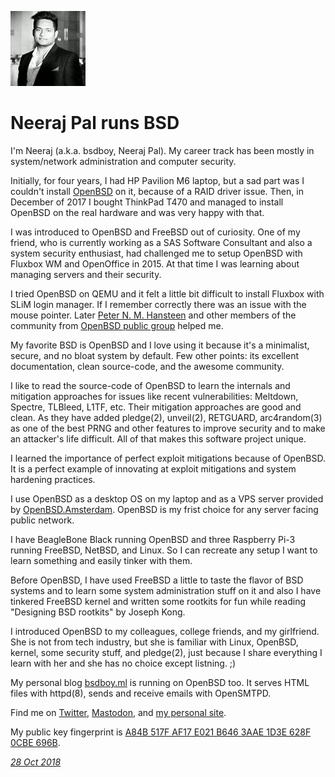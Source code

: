 <p><a href="/" alt="avatar" title="home page"><img src="neerajpal.jpeg" class="avatar"></a></p>

# Neeraj Pal runs BSD

I'm Neeraj (a.k.a. bsdboy, Neeraj Pal).  My career track has been
mostly in system/network administration and computer security.

Initially, for four years, I had HP Pavilion M6 laptop, but a sad
part was I couldn't install [OpenBSD] on it, because of a RAID
driver issue. Then, in December of 2017 I bought ThinkPad T470 and
managed to install OpenBSD on the real hardware and was very happy
with that.

I was introduced to OpenBSD and FreeBSD out of curiosity. One of
my friend, who is currently working as a SAS Software Consultant and
also a system security enthusiast, had challenged me to setup
OpenBSD with Fluxbox WM and OpenOffice in 2015. At that time I was
learning about managing servers and their security.

I tried OpenBSD on QEMU and it felt a little bit difficult to install
Fluxbox with SLiM login manager. If I remember correctly there was
an issue with the mouse pointer.  Later [Peter N. M.  Hansteen](pitrh.html)
and other members of the community from [OpenBSD public
group](https://www.facebook.com/groups/2210554563) helped me.

My favorite BSD is OpenBSD and I love using it because it's a
minimalist, secure, and no bloat system by default. Few other points:
its excellent documentation, clean source-code, and the awesome
community.

I like to read the source-code of OpenBSD to learn the internals
and mitigation approaches for issues like recent vulnerabilities:
Meltdown, Spectre, TLBleed, L1TF, etc. Their mitigation approaches
are good and clean. As they have added pledge(2), unveil(2), RETGUARD,
arc4random(3) as one of the best PRNG and other features to improve
security and to make an attacker's life difficult. All of that makes
this software project unique.

I learned the importance of perfect exploit mitigations because of
OpenBSD.  It is a perfect example of innovating at exploit mitigations
and system hardening practices.

I use OpenBSD as a desktop OS on my laptop and as a VPS server
provided by [OpenBSD.Amsterdam](https://openbsd.amsterdam/). OpenBSD
is my frist choice for any server facing public network.

I have BeagleBone Black running OpenBSD and three Raspberry Pi-3
running FreeBSD, NetBSD, and Linux. So I can recreate any setup I
want to learn something and easily tinker with them.

Before OpenBSD, I have used FreeBSD a little to taste the flavor
of BSD systems and to learn some system administration stuff on it
and also I have tinkered FreeBSD kernel and written some rootkits
for fun while reading "Designing BSD rootkits" by Joseph Kong.

I introduced OpenBSD to my colleagues, college friends, and my
girlfriend. She is not from tech industry, but she is familiar with
Linux, OpenBSD, kernel, some security stuff, and pledge(2), just
because I share everything I learn with her and she has no choice except
listning.
;)

My personal blog [bsdboy.ml](https://bsdboy.ml) is running on OpenBSD
too. It serves HTML files with httpd(8), sends and receive emails
with OpenSMTPD.

Find me on [Twitter], [Mastodon], and [my personal site].

My public key fingerprint is [A84B 517F AF17 E021 B646  3AAE 1D3E 628F 0CBE 696B].

_[28 Oct 2018](/raw/people/neerajpal.md)_

[OpenBSD]: https://www.openbsd.org/
[Twitter]: https://twitter.com/_neerajpal
[Mastodon]: https://bsd.network/@bsdboy
[my personal site]: https://bsdboy.ml
[A84B 517F AF17 E021 B646  3AAE 1D3E 628F 0CBE 696B]: https://pgp.mit.edu/pks/lookup?op=get&search=0x1D3E628F0CBE696B
